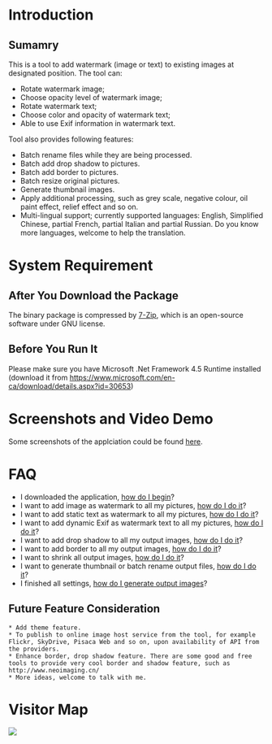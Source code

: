# Introduction #
## Sumamry ##
This is a tool to add watermark (image or text) to existing images at designated position. The tool can:
 * Rotate watermark image;
 * Choose opacity level of watermark image;
 * Rotate watermark text;
 * Choose color and opacity of watermark text;
 * Able to use Exif information in watermark text.
  
Tool also provides following features:
 * Batch rename files while they are being processed.
 * Batch add drop shadow to pictures.
 * Batch add border to pictures.
 * Batch resize original pictures.
 * Generate thumbnail images.
 * Apply additional processing, such as grey scale, negative colour, oil paint effect, relief effect and so on.
 * Multi-lingual support; currently supported languages: English, Simplified Chinese, partial French, partial Italian and partial Russian. Do you know more languages, welcome to help the translation.

# System Requirement #
## After You Download the Package ##
The binary package is compressed by [7-Zip](http://www.7-zip.org/), which is an open-source software under GNU license.
## Before You Run It ##
Please make sure you have Microsoft .Net Framework 4.5 Runtime installed (download it from  https://www.microsoft.com/en-ca/download/details.aspx?id=30653)
# Screenshots and Video Demo #
Some screenshots of the applciation could be found [here](Screenshot_en.md).
# FAQ #
  * I downloaded the application, [how do I begin](FAQ_Begin_en.md)?
  * I want to add image as watermark to all my pictures, [how do I do it](FAQ_Image_Watermark_en.md)?
  * I want to add static text as watermark to all my pictures, [how do I do it](FAQ_StaticText_Watermark_en.md)?
  * I want to add dynamic Exif as watermark text to all my pictures, [how do I do it](FAQ_ExifText_Watermark_en.md)?
  * I want to add drop shadow to all my output images, [how do I do it](FAQ_DropShadow_en.md)?
  * I want to add border to all my output images, [how do I do it](FAQ_Border_en.md)?
  * I want to shrink all output images, [how do I do it](FAQ_Shrink_en.md)?
  * I want to generate thumbnail or batch rename output files, [how do I do it](FAQ_Output_en.md)?
  * I finished all settings, [how do I generate output images](FAQ_Make_en.md)?
## Future Feature Consideration ##
    * Add theme feature.
    * To publish to online image host service from the tool, for example Flickr, SkyDrive, Pisaca Web and so on, upon availability of API from the providers.
    * Enhance border, drop shadow feature. There are some good and free tools to provide very cool border and shadow feature, such as http://www.neoimaging.cn/
    * More ideas, welcome to talk with me.
# Visitor Map #
[![](http://www2.clustrmaps.com/stats/maps-no_clusters/code.google.com-p-batch-image-watermark-processor--thumb.jpg)](http://www2.clustrmaps.com/counter/maps.php?url=http://code.google.com/p/batch-image-watermark-processor/)
